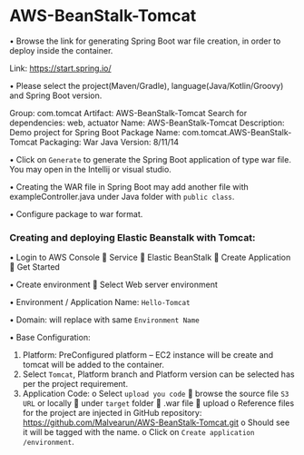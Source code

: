 # AWS-BeanStalk-Tomcat

•	Browse the link for generating Spring Boot war file creation, in order to deploy inside the container.  

Link: https://start.spring.io/

•	Please select the project(Maven/Gradle), language(Java/Kotlin/Groovy) and Spring Boot version.

Group: com.tomcat
Artifact: AWS-BeanStalk-Tomcat
Search for dependencies: web, actuator
Name: AWS-BeanStalk-Tomcat
Description: Demo project for Spring Boot
Package Name: com.tomcat.AWS-BeanStalk-Tomcat
Packaging: War
Java Version: 8/11/14

•	Click on `Generate` to generate the Spring Boot application of type war file. You may open in the Intellij or visual studio.

•	Creating the WAR file in Spring Boot may add another file with exampleController.java under Java folder with `public class`.

•	Configure package to war format.

### Creating and deploying Elastic Beanstalk with Tomcat:

•	Login to AWS Console  Service  Elastic BeanStalk  Create Application   Get Started 

•	Create environment  Select Web server environment 

•	Environment / Application Name: `Hello-Tomcat`

•	Domain: will replace with same `Environment Name`

•	Base Configuration: 
1.	Platform: PreConfigured platform – EC2 instance will be create and tomcat will be added to the container.
2.	Select `Tomcat`, Platform branch and Platform version can be selected has per the project requirement.
3.	Application Code:
o	Select `upload you code`  browse the source file `S3 URL` or locally  under `target` folder  .war file  upload 
o	Reference files for the project are injected in GitHub repository: https://github.com/Malvearun/AWS-BeanStalk-Tomcat.git
o	Should see it will be tagged with the name.
o	Click on `Create application /environment`.

